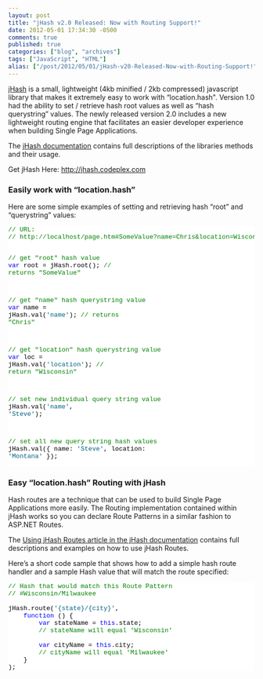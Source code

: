 ```yaml
---
layout: post
title: "jHash v2.0 Released: Now with Routing Support!"
date: 2012-05-01 17:34:30 -0500
comments: true
published: true
categories: ["blog", "archives"]
tags: ["JavaScript", "HTML"]
alias: ["/post/2012/05/01/jHash-v20-Released-Now-with-Routing-Support!", "/post/2012/05/01/jhash-v20-released-now-with-routing-support!"]
---
```

<!-- more -->
<p><a href="http://jhash.codeplex.com" target="_blank">jHash</a> is a small, lightweight (4kb minified / 2kb compressed) javascript library that makes it extremely easy to work with “location.hash&quot;. Version 1.0 had the ability to set / retrieve hash root values as well as “hash querystring” values. The newly released version 2.0 includes a new lightweight routing engine that facilitates an easier developer experience when building Single Page Applications.</p>  <p>The <a href="http://jhash.codeplex.com/documentation" target="_blank">jHash documentation</a> contains full descriptions of the libraries methods and their usage.</p>  <p>Get jHash Here: <a href="http://jhash.codeplex.com">http://jhash.codeplex.com</a> </p>  <h3>Easily work with “location.hash”</h3>  <p>Here are some simple examples of setting and retrieving hash “root” and “querystring” values:</p>  <pre class="csharpcode"><span class="rem">// URL:</span>
<span class="rem">// http://localhost/page.htm#SomeValue?name=Chris&amp;location=Wisconsin</span>

<span class="rem">// get &quot;root&quot; hash value</span>
<span class="kwrd">var</span> root = jHash.root(); <span class="rem">// returns &quot;SomeValue&quot;</span>

<span class="rem">// get &quot;name&quot; hash querystring value</span>
<span class="kwrd">var</span> name = jHash.val(<span class="str">'name'</span>); <span class="rem">// returns &quot;Chris&quot;</span>

<span class="rem">// get &quot;location&quot; hash querystring value</span>
<span class="kwrd">var</span> loc = jHash.val(<span class="str">'location'</span>); <span class="rem">// return &quot;Wisconsin&quot;</span>

<span class="rem">// set new individual query string value</span>
jHash.val(<span class="str">'name'</span>, <span class="str">'Steve'</span>);

<span class="rem">// set all new query string hash values</span>
jHash.val({
    name: <span class="str">'Steve'</span>,
    location: <span class="str">'Montana'</span>
});</pre>
<style type="text/css">
.csharpcode, .csharpcode pre
{
	font-size: small;
	color: black;
	font-family: consolas, "Courier New", courier, monospace;
	background-color: #ffffff;
	/*white-space: pre;*/
}
.csharpcode pre { margin: 0em; }
.csharpcode .rem { color: #008000; }
.csharpcode .kwrd { color: #0000ff; }
.csharpcode .str { color: #006080; }
.csharpcode .op { color: #0000c0; }
.csharpcode .preproc { color: #cc6633; }
.csharpcode .asp { background-color: #ffff00; }
.csharpcode .html { color: #800000; }
.csharpcode .attr { color: #ff0000; }
.csharpcode .alt 
{
	background-color: #f4f4f4;
	width: 100%;
	margin: 0em;
}
.csharpcode .lnum { color: #606060; }</style>

<h3>Easy “location.hash” Routing with jHash</h3>

<p>Hash routes are a technique that can be used to build Single Page Applications more easily. The Routing implementation contained within jHash works so you can declare Route Patterns in a similar fashion to ASP.NET Routes.</p>

<p>The <a href="http://jhash.codeplex.com/wikipage?title=Using%20jHash%20Routes" target="_blank">Using jHash Routes article in the jHash documentation</a> contains full descriptions and examples on how to use jHash Routes.</p>

<p>Here’s a short code sample that shows how to add a simple hash route handler and a sample Hash value that will match the route specified:</p>

<pre class="csharpcode"><span class="rem">// Hash that would match this Route Pattern</span>
<span class="rem">// #Wisconsin/Milwaukee</span>

jHash.route(<span class="str">'{state}/{city}'</span>,
    <span class="kwrd">function</span> () {
        <span class="kwrd">var</span> stateName = <span class="kwrd">this</span>.state;
        <span class="rem">// stateName will equal 'Wisconsin'</span>

        <span class="kwrd">var</span> cityName = <span class="kwrd">this</span>.city;
        <span class="rem">// cityName will equal 'Milwaukee'</span>
    }
);</pre>
